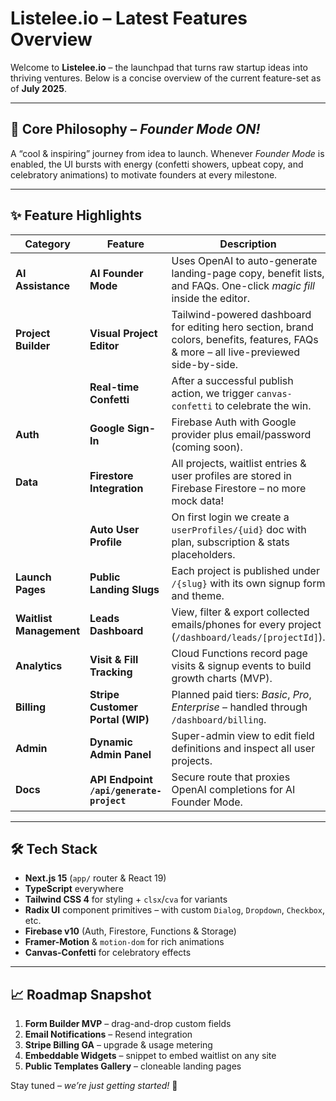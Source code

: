 # Listelee.io – Latest Features Overview

Welcome to **Listelee.io** – the launchpad that turns raw startup ideas into thriving ventures. Below is a concise overview of the current feature-set as of **July 2025**.

---

## 🚀 Core Philosophy – *Founder Mode ON!*
A “cool & inspiring” journey from idea to launch. Whenever *Founder Mode* is enabled, the UI bursts with energy (confetti showers, upbeat copy, and celebratory animations) to motivate founders at every milestone.

---

## ✨ Feature Highlights

| Category | Feature | Description |
| --- | --- | --- |
| **AI Assistance** | **AI Founder Mode** | Uses OpenAI to auto-generate landing-page copy, benefit lists, and FAQs. One-click *magic fill* inside the editor. |
| **Project Builder** | **Visual Project Editor** | Tailwind-powered dashboard for editing hero section, brand colors, benefits, features, FAQs & more – all live-previewed side-by-side. |
|  | **Real-time Confetti** | After a successful publish action, we trigger `canvas-confetti` to celebrate the win. |
| **Auth** | **Google Sign-In** | Firebase Auth with Google provider plus email/password (coming soon). |
| **Data** | **Firestore Integration** | All projects, waitlist entries & user profiles are stored in Firebase Firestore – no more mock data! |
|  | **Auto User Profile** | On first login we create a `userProfiles/{uid}` doc with plan, subscription & stats placeholders. |
| **Launch Pages** | **Public Landing Slugs** | Each project is published under `/{slug}` with its own signup form and theme. |
| **Waitlist Management** | **Leads Dashboard** | View, filter & export collected emails/phones for every project (`/dashboard/leads/[projectId]`). |
| **Analytics** | **Visit & Fill Tracking** | Cloud Functions record page visits & signup events to build growth charts (MVP). |
| **Billing** | **Stripe Customer Portal (WIP)** | Planned paid tiers: *Basic*, *Pro*, *Enterprise* – handled through `/dashboard/billing`. |
| **Admin** | **Dynamic Admin Panel** | Super-admin view to edit field definitions and inspect all user projects. |
| **Docs** | **API Endpoint `/api/generate-project`** | Secure route that proxies OpenAI completions for AI Founder Mode. |

---

## 🛠️ Tech Stack

* **Next.js 15** (`app/` router & React 19)
* **TypeScript** everywhere
* **Tailwind CSS 4** for styling + `clsx`/`cva` for variants
* **Radix UI** component primitives – with custom `Dialog`, `Dropdown`, `Checkbox`, etc.
* **Firebase v10** (Auth, Firestore, Functions & Storage)
* **Framer-Motion** & `motion-dom` for rich animations
* **Canvas-Confetti** for celebratory effects

---

## 📈 Roadmap Snapshot

1. **Form Builder MVP** – drag-and-drop custom fields
2. **Email Notifications** – Resend integration
3. **Stripe Billing GA** – upgrade & usage metering
4. **Embeddable Widgets** – snippet to embed waitlist on any site
5. **Public Templates Gallery** – cloneable landing pages

Stay tuned – *we’re just getting started!* 🎉
